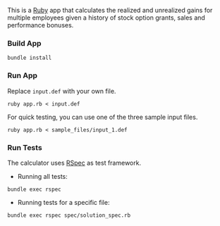 This is a [Ruby](https://www.ruby-lang.org/en/) app that calculates the realized and unrealized gains for multiple employees given a history of stock option grants, sales and performance bonuses.

### Build App
```
bundle install
```

### Run App
Replace `input.def` with your own file. 
```
ruby app.rb < input.def
```

For quick testing, you can use one of the three sample input files.
```
ruby app.rb < sample_files/input_1.def
```


### Run Tests
The calculator uses [RSpec](https://github.com/rspec/rspec) as test framework. 

- Running all tests:
```
bundle exec rspec
```
- Running tests for a specific file: 
```
bundle exec rspec spec/solution_spec.rb
```
